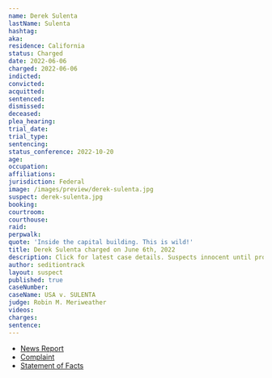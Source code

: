 ```yaml
---
name: Derek Sulenta
lastName: Sulenta
hashtag:
aka:
residence: California
status: Charged
date: 2022-06-06
charged: 2022-06-06
indicted:
convicted:
acquitted:
sentenced:
dismissed:
deceased:
plea_hearing:
trial_date:
trial_type:
sentencing:
status_conference: 2022-10-20
age:
occupation:
affiliations:
jurisdiction: Federal
image: /images/preview/derek-sulenta.jpg
suspect: derek-sulenta.jpg
booking:
courtroom:
courthouse:
raid:
perpwalk:
quote: 'Inside the capital building. This is wild!'
title: Derek Sulenta charged on June 6th, 2022
description: Click for latest case details. Suspects innocent until proven guilty.
author: seditiontrack
layout: suspect
published: true
caseNumber: 
caseName: USA v. SULENTA
judge: Robin M. Meriweather
videos:
charges:
sentence:
---
```

- [News Report](https://www.msn.com/en-us/news/politics/doj-says-man-arrested-in-long-beach-bragged-dude-we-breached-the-capital/ar-AA10mJsN)
- [Complaint](https://www.justice.gov/usao-dc/case-multi-defendant/file/1524366/download)
- [Statement of Facts](https://www.justice.gov/usao-dc/case-multi-defendant/file/1524371/download)
